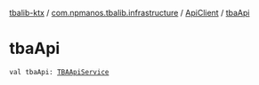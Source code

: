 [tbalib-ktx](../../index.md) / [com.npmanos.tbalib.infrastructure](../index.md) / [ApiClient](index.md) / [tbaApi](./tba-api.md)

# tbaApi

`val tbaApi: `[`TBAApiService`](../../com.npmanos.tbalib.api/-t-b-a-api-service/index.md)